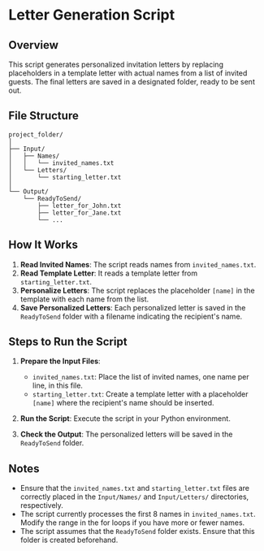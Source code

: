 # Letter Generation Script

## Overview
This script generates personalized invitation letters by replacing placeholders in a template
letter with actual names from a list of invited guests. The final letters are saved in a
designated folder, ready to be sent out.

## File Structure
```
project_folder/
│
├── Input/
│   ├── Names/
│   │   └── invited_names.txt
│   └── Letters/
│       └── starting_letter.txt
│
└── Output/
    └── ReadyToSend/
        ├── letter_for_John.txt
        ├── letter_for_Jane.txt
        └── ...
```

## How It Works
1. **Read Invited Names**: The script reads names from `invited_names.txt`.
2. **Read Template Letter**: It reads a template letter from `starting_letter.txt`.
3. **Personalize Letters**: The script replaces the placeholder `[name]` in the template
with each name from the list.
4. **Save Personalized Letters**: Each personalized letter is saved in the `ReadyToSend`
folder with a filename indicating the recipient's name.

## Steps to Run the Script

1. **Prepare the Input Files**:
    - `invited_names.txt`: Place the list of invited names, one name per line, in this file.
    - `starting_letter.txt`: Create a template letter with a placeholder `[name]` where the
   recipient's name should be inserted.

2. **Run the Script**: Execute the script in your Python environment.

3. **Check the Output**: The personalized letters will be saved in the `ReadyToSend` folder.

## Notes
- Ensure that the `invited_names.txt` and `starting_letter.txt` files are correctly placed in
the `Input/Names/` and `Input/Letters/` directories, respectively.
- The script currently processes the first 8 names in `invited_names.txt`. Modify the range 
in the for loops if you have more or fewer names.
- The script assumes that the `ReadyToSend` folder exists. Ensure that this folder is created
beforehand.
